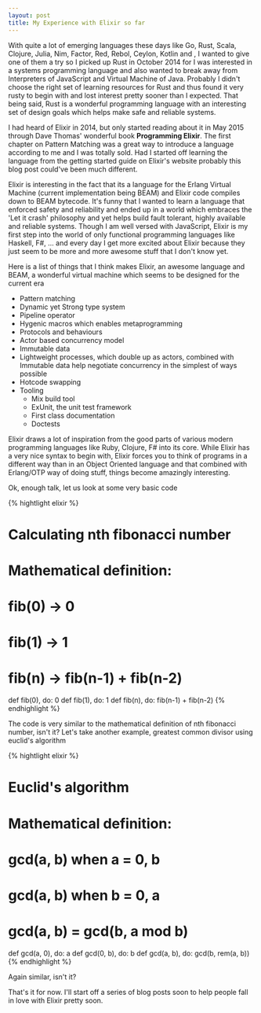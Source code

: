 ```yaml
---
layout: post
title: My Experience with Elixir so far
---
```


With quite a lot of emerging languages these days like Go, Rust, Scala, Clojure, Julia, Nim, Factor, Red, Rebol, Ceylon, Kotlin and <an probable endless list here>, I wanted to give one of them a try so I picked up Rust in October 2014 for I was interested in a systems programming language and also wanted to break away from Interpreters of JavaScript and Virtual Machine of Java. Probably I didn't choose the right set of learning resources for Rust and thus found it very rusty to begin with and lost interest pretty sooner than I expected. That being said, Rust is a wonderful programming language with an interesting set of design goals which helps make safe and reliable systems.

I had heard of Elixir in 2014, but only started reading about it in May 2015 through Dave Thomas' wonderful book **Programming Elixir**. The first chapter on Pattern Matching was a great way to introduce a language according to me and I was totally sold. Had I started off learning the language from the getting started guide on Elixir's website probably this blog post could've been much different.

Elixir is interesting in the fact that its a language for the Erlang Virtual Machine (current implementation being BEAM) and Elixir code compiles down to BEAM bytecode. It's funny that I wanted to learn a language that enforced safety and reliability and ended up in a world which embraces the 'Let it crash' philosophy and yet helps build fault tolerant, highly available and reliable systems. Though I am well versed with JavaScript, Elixir is my first step into the world of only functional programming languages like Haskell, F#, ... and every day I get more excited about Elixir because they just seem to be more and more awesome stuff that I don't know yet.

Here is a list of things that I think makes Elixir, an awesome language and BEAM, a wonderful virtual machine which seems to be designed for the current era
- Pattern matching
- Dynamic yet Strong type system
- Pipeline operator
- Hygenic macros which enables metaprogramming
- Protocols and behaviours
- Actor based concurrency model
- Immutable data
- Lightweight processes, which double up as actors, combined with Immutable data help negotiate concurrency in the simplest of ways possible
- Hotcode swapping
- Tooling
  * Mix build tool
  * ExUnit, the unit test framework
  * First class documentation
  * Doctests

Elixir draws a lot of inspiration from the good parts of various modern programming languages like Ruby, Clojure, F# into its core. While Elixir has a very nice syntax to begin with, Elixir forces you to think of programs in a different way than in an Object Oriented language and that combined with Erlang/OTP way of doing stuff, things become amazingly interesting.

Ok, enough talk, let us look at some very basic code

{% hightlight elixir %}
# Calculating nth fibonacci number
# 
# Mathematical definition:
#   fib(0) -> 0
#   fib(1) -> 1
#   fib(n) -> fib(n-1) + fib(n-2)

def fib(0), do: 0
def fib(1), do: 1
def fib(n), do: fib(n-1) + fib(n-2)
{% endhighlight %}

The code is very similar to the mathematical definition of nth fibonacci number, isn't it? Let's take another example, greatest common divisor using euclid's algorithm

{% hightlight elixir %}
# Euclid's algorithm
#
# Mathematical definition:
#  gcd(a, b) when a = 0, b
#  gcd(a, b) when b = 0, a
#  gcd(a, b) = gcd(b, a mod b)

def gcd(a, 0), do: a
def gcd(0, b), do: b
def gcd(a, b), do: gcd(b, rem(a, b))
{% endhighlight %}

Again similar, isn't it?

That's it for now. I'll start off a series of blog posts soon to help people fall in love with Elixir pretty soon.
